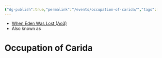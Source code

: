 ```yaml
---
{"dg-publish":true,"permalink":"/events/occupation-of-carida/","tags":["event","unfinished"],"noteIcon":"saber1"}
---
```


- [When Eden Was Lost (Ao3)](https://archiveofourown.org/works/19334440)
- Also known as 

# Occupation of Carida
